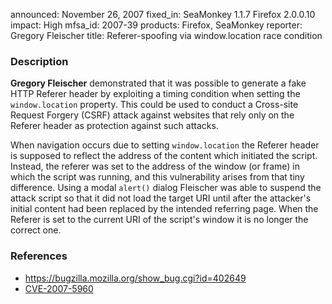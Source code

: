 announced: November 26, 2007
fixed_in: SeaMonkey 1.1.7
          Firefox 2.0.0.10
impact: High
mfsa_id: 2007-39
products: Firefox, SeaMonkey
reporter: Gregory Fleischer
title: Referer-spoofing via window.location race condition

<h3>Description</h3>

<p><strong>Gregory Fleischer</strong> demonstrated that it was possible
to generate a fake HTTP Referer header by exploiting a timing
condition when setting the <code>window.location</code> property. This could
be used to conduct a Cross-site Request Forgery (CSRF) attack against
websites that rely only on the Referer header as protection against
such attacks.
</p>
<p>When navigation occurs due to setting <code>window.location</code>
the Referer header is supposed to reflect the address of the content which
initiated the script. Instead, the referer was set to the address of the
window (or frame) in which the script was running, and this vulnerability
arises from that tiny difference. Using a modal <code>alert()</code>
dialog Fleischer was able to suspend the attack script so that it did not
load the target URI until after the attacker's initial content had been
replaced by the intended referring page. When the Referer is set to the
current URI of the script's window it is no longer the correct one.
</p>

<h3>References</h3>

<ul>
  <li><a href="https://bugzilla.mozilla.org/show_bug.cgi?id=402649">
       https://bugzilla.mozilla.org/show_bug.cgi?id=402649</a></li>

  <li><a class="ex-ref" href="http://cve.mitre.org/cgi-bin/cvename.cgi?name=CVE-2007-5960">
       CVE-2007-5960</a></li>
</ul>



